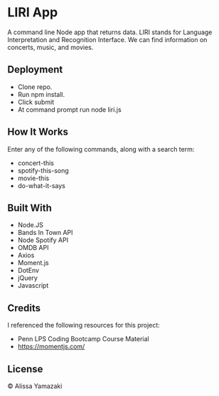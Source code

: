 # LIRI App 

A command line Node app that returns data. LIRI stands for Language Interpretation and Recognition Interface. We can find information on concerts, music, and movies. 

## Deployment

* Clone repo.
* Run npm install.
* Click submit
* At command prompt run node liri.js <pass in an instruction from above>

## How It Works

Enter any of the following commands, along with a search term:
* concert-this
* spotify-this-song
* movie-this
* do-what-it-says

## Built With

* Node.JS
* Bands In Town API
* Node Spotify API
* OMDB API
* Axios
* Moment.js
* DotEnv
* jQuery
* Javascript

## Credits

I referenced the following resources for this project:

* Penn LPS Coding Bootcamp Course Material
* https://momentjs.com/

## License

&copy; Alissa Yamazaki

